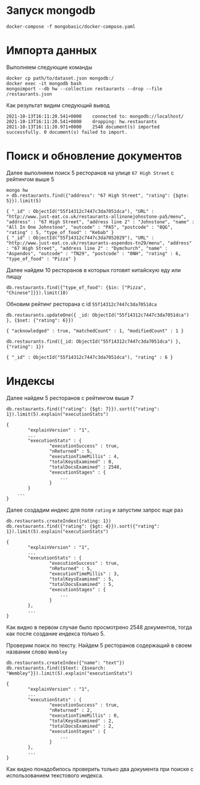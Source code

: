 # Запуск mongodb

```
docker-compose -f mongobasic/docker-compose.yaml 
```

# Импорта данных

Выполняем следующие команды

```
docker cp path/to/dataset.json mongodb:/
docker exec -it mongodb bash
mongoimport --db hw --collection restaurants --drop --file /restaurants.json
```

Как результат видим следующий вывод

```
2021-10-13T16:11:20.541+0000    connected to: mongodb://localhost/
2021-10-13T16:11:20.541+0000    dropping: hw.restaurants
2021-10-13T16:11:20.971+0000    2548 document(s) imported successfully. 0 document(s) failed to import.
```

# Поиск и обновление документов

Далее выполняем поиск 5 ресторанов на улице `67 High Street` с рейтингом выше 5

```
mongo hw
> db.restaurants.find({"address": "67 High Street", "rating": {$gte: 5}}).limit(5)

{ "_id" : ObjectId("55f14312c7447c3da7051dca"), "URL" : "http://www.just-eat.co.uk/restaurants-allinonejohnstone-pa5/menu", "address" : "67 High Street", "address line 2" : "Johnstone", "name" : "All In One Johnstone", "outcode" : "PA5", "postcode" : "8QG", "rating" : 5, "type_of_food" : "Kebab" }
{ "_id" : ObjectId("55f14312c7447c3da7052029"), "URL" : "http://www.just-eat.co.uk/restaurants-aspendos-tn29/menu", "address" : "67 High Street", "address line 2" : "Dymchurch", "name" : "Aspendos", "outcode" : "TN29", "postcode" : "0NH", "rating" : 6, "type_of_food" : "Pizza" }
```

Далее найдем 10 ресторанов в которых готовят китайскую еду или пиццу

```
db.restaurants.find({"type_of_food": {$in: ["Pizza", "Chinese"]}}).limit(10)
```

Обновим рейтинг ресторана с id `55f14312c7447c3da7051dca`

```
db.restaurants.updateOne({ _id: ObjectId("55f14312c7447c3da7051dca") }, {$set: {"rating": 6}})

{ "acknowledged" : true, "matchedCount" : 1, "modifiedCount" : 1 }

db.restaurants.find({_id: ObjectId("55f14312c7447c3da7051dca") }, {"rating": 1})

{ "_id" : ObjectId("55f14312c7447c3da7051dca"), "rating" : 6 }
```

# Индексы

Далее найдем 5 ресторанов с рейтингом выше 7

```
db.restaurants.find({"rating": {$gt: 7}}).sort({"rating": 1}).limit(5).explain("executionStats")

{
        "explainVersion" : "1",
        ...
        "executionStats" : {
                "executionSuccess" : true,
                "nReturned" : 5,
                "executionTimeMillis" : 4,
                "totalKeysExamined" : 0,
                "totalDocsExamined" : 2548,
                "executionStages" : {
                    ...
                }
        }
    ...
}
```

Далее создадим индекс для поля `rating` и запустим запрос еще раз

```
db.restaurants.createIndex({rating: 1})
db.restaurants.find({"rating": {$gt: 4}}).sort({"rating": 1}).limit(5).explain("executionStats")

{
        "explainVersion" : "1",
        ...
        "executionStats" : {
                "executionSuccess" : true,
                "nReturned" : 5,
                "executionTimeMillis" : 3,
                "totalKeysExamined" : 5,
                "totalDocsExamined" : 5,
                "executionStages" : {
                    ...
                }
        },
        ...
}
```

Как видно в первом случае было просмотрено 2548 документов, тогда как после создание индекса только 5.

Проверим поиск по тексту. Найдем 5 ресторанов содержащий в своем названии слово `Wembley`

```
db.restaurants.createIndex({"name": "text"})
db.restaurants.find({$text: {$search: "Wembley"}}).limit(5).explain("executionStats")

{
        "explainVersion" : "1",
        ...
        "executionStats" : {
                "executionSuccess" : true,
                "nReturned" : 2,
                "executionTimeMillis" : 0,
                "totalKeysExamined" : 2,
                "totalDocsExamined" : 2,
                "executionStages" : {
                    ...
                }
        },
        ...
}
```

Как видно понадобилось проверить только два документа при поиске с использованием текстового индекса.